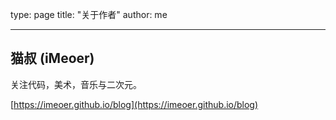 type: page
title: "关于作者"
author: me

---

## 猫叔 (iMeoer)

关注代码，美术，音乐与二次元。

[https://imeoer.github.io/blog](https://imeoer.github.io/blog)
